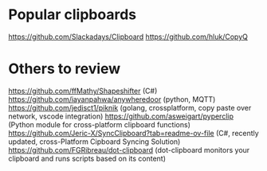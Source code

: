 # Popular clipboards
https://github.com/Slackadays/Clipboard
https://github.com/hluk/CopyQ

# Others to review
https://github.com/ffMathy/Shapeshifter (C#)
https://github.com/iayanpahwa/anywheredoor (python, MQTT)
https://github.com/jedisct1/piknik (golang, crossplatform, copy paste over network, vscode integration)
https://github.com/asweigart/pyperclip (Python module for cross-platform clipboard functions)
https://github.com/Jeric-X/SyncClipboard?tab=readme-ov-file (C#, recently updated, cross-Platform Cipboard Syncing Solution)
https://github.com/FGRibreau/dot-clipboard (dot-clipboard monitors your clipboard and runs scripts based on its content)
